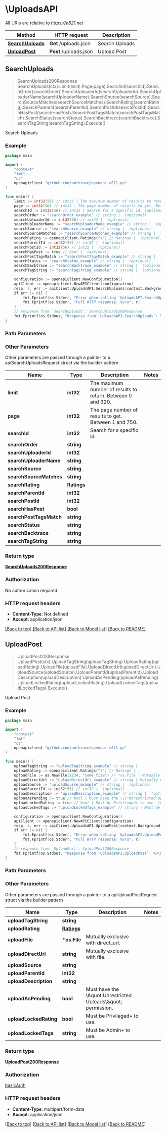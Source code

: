 # \UploadsAPI

All URIs are relative to *https://e621.net*

Method | HTTP request | Description
------------- | ------------- | -------------
[**SearchUploads**](UploadsAPI.md#SearchUploads) | **Get** /uploads.json | Search Uploads
[**UploadPost**](UploadsAPI.md#UploadPost) | **Post** /uploads.json | Upload Post



## SearchUploads

> SearchUploads200Response SearchUploads(ctx).Limit(limit).Page(page).SearchId(searchId).SearchOrder(searchOrder).SearchUploaderId(searchUploaderId).SearchUploaderName(searchUploaderName).SearchSource(searchSource).SearchSourceMatches(searchSourceMatches).SearchRating(searchRating).SearchParentId(searchParentId).SearchPostId(searchPostId).SearchHasPost(searchHasPost).SearchPostTagsMatch(searchPostTagsMatch).SearchStatus(searchStatus).SearchBacktrace(searchBacktrace).SearchTagString(searchTagString).Execute()

Search Uploads



### Example

```go
package main

import (
	"context"
	"fmt"
	"os"
	openapiclient "github.com/anthrove/openapi-e621-go"
)

func main() {
	limit := int32(56) // int32 | The maximum number of results to return. Between 0 and 320. (optional)
	page := int32(56) // int32 | The page number of results to get. Between 1 and 750. (optional)
	searchId := int32(56) // int32 | Search for a specific id. (optional)
	searchOrder := "searchOrder_example" // string |  (optional)
	searchUploaderId := int32(56) // int32 |  (optional)
	searchUploaderName := "searchUploaderName_example" // string |  (optional)
	searchSource := "searchSource_example" // string |  (optional)
	searchSourceMatches := "searchSourceMatches_example" // string |  (optional)
	searchRating := openapiclient.Ratings("s") // Ratings |  (optional)
	searchParentId := int32(56) // int32 |  (optional)
	searchPostId := int32(56) // int32 |  (optional)
	searchHasPost := true // bool |  (optional)
	searchPostTagsMatch := "searchPostTagsMatch_example" // string |  (optional)
	searchStatus := "searchStatus_example" // string |  (optional)
	searchBacktrace := "searchBacktrace_example" // string |  (optional)
	searchTagString := "searchTagString_example" // string |  (optional)

	configuration := openapiclient.NewConfiguration()
	apiClient := openapiclient.NewAPIClient(configuration)
	resp, r, err := apiClient.UploadsAPI.SearchUploads(context.Background()).Limit(limit).Page(page).SearchId(searchId).SearchOrder(searchOrder).SearchUploaderId(searchUploaderId).SearchUploaderName(searchUploaderName).SearchSource(searchSource).SearchSourceMatches(searchSourceMatches).SearchRating(searchRating).SearchParentId(searchParentId).SearchPostId(searchPostId).SearchHasPost(searchHasPost).SearchPostTagsMatch(searchPostTagsMatch).SearchStatus(searchStatus).SearchBacktrace(searchBacktrace).SearchTagString(searchTagString).Execute()
	if err != nil {
		fmt.Fprintf(os.Stderr, "Error when calling `UploadsAPI.SearchUploads``: %v\n", err)
		fmt.Fprintf(os.Stderr, "Full HTTP response: %v\n", r)
	}
	// response from `SearchUploads`: SearchUploads200Response
	fmt.Fprintf(os.Stdout, "Response from `UploadsAPI.SearchUploads`: %v\n", resp)
}
```

### Path Parameters



### Other Parameters

Other parameters are passed through a pointer to a apiSearchUploadsRequest struct via the builder pattern


Name | Type | Description  | Notes
------------- | ------------- | ------------- | -------------
 **limit** | **int32** | The maximum number of results to return. Between 0 and 320. | 
 **page** | **int32** | The page number of results to get. Between 1 and 750. | 
 **searchId** | **int32** | Search for a specific id. | 
 **searchOrder** | **string** |  | 
 **searchUploaderId** | **int32** |  | 
 **searchUploaderName** | **string** |  | 
 **searchSource** | **string** |  | 
 **searchSourceMatches** | **string** |  | 
 **searchRating** | [**Ratings**](Ratings.md) |  | 
 **searchParentId** | **int32** |  | 
 **searchPostId** | **int32** |  | 
 **searchHasPost** | **bool** |  | 
 **searchPostTagsMatch** | **string** |  | 
 **searchStatus** | **string** |  | 
 **searchBacktrace** | **string** |  | 
 **searchTagString** | **string** |  | 

### Return type

[**SearchUploads200Response**](SearchUploads200Response.md)

### Authorization

No authorization required

### HTTP request headers

- **Content-Type**: Not defined
- **Accept**: application/json

[[Back to top]](#) [[Back to API list]](../README.md#documentation-for-api-endpoints)
[[Back to Model list]](../README.md#documentation-for-models)
[[Back to README]](../README.md)


## UploadPost

> UploadPost200Response UploadPost(ctx).UploadTagString(uploadTagString).UploadRating(uploadRating).UploadFile(uploadFile).UploadDirectUrl(uploadDirectUrl).UploadSource(uploadSource).UploadParentId(uploadParentId).UploadDescription(uploadDescription).UploadAsPending(uploadAsPending).UploadLockedRating(uploadLockedRating).UploadLockedTags(uploadLockedTags).Execute()

Upload Post

### Example

```go
package main

import (
	"context"
	"fmt"
	"os"
	openapiclient "github.com/anthrove/openapi-e621-go"
)

func main() {
	uploadTagString := "uploadTagString_example" // string | 
	uploadRating := openapiclient.Ratings("s") // Ratings | 
	uploadFile := os.NewFile(1234, "some_file") // *os.File | Mutually exclusive with direct_url. (optional)
	uploadDirectUrl := "uploadDirectUrl_example" // string | Mutually exclusive with file. (optional)
	uploadSource := "uploadSource_example" // string |  (optional)
	uploadParentId := int32(56) // int32 |  (optional)
	uploadDescription := "uploadDescription_example" // string |  (optional)
	uploadAsPending := true // bool | Must have the \\\"Unrestricted Uploads\\\" permission. (optional)
	uploadLockedRating := true // bool | Must be Privileged+ to use. (optional)
	uploadLockedTags := "uploadLockedTags_example" // string | Must be Admin+ to use. (optional)

	configuration := openapiclient.NewConfiguration()
	apiClient := openapiclient.NewAPIClient(configuration)
	resp, r, err := apiClient.UploadsAPI.UploadPost(context.Background()).UploadTagString(uploadTagString).UploadRating(uploadRating).UploadFile(uploadFile).UploadDirectUrl(uploadDirectUrl).UploadSource(uploadSource).UploadParentId(uploadParentId).UploadDescription(uploadDescription).UploadAsPending(uploadAsPending).UploadLockedRating(uploadLockedRating).UploadLockedTags(uploadLockedTags).Execute()
	if err != nil {
		fmt.Fprintf(os.Stderr, "Error when calling `UploadsAPI.UploadPost``: %v\n", err)
		fmt.Fprintf(os.Stderr, "Full HTTP response: %v\n", r)
	}
	// response from `UploadPost`: UploadPost200Response
	fmt.Fprintf(os.Stdout, "Response from `UploadsAPI.UploadPost`: %v\n", resp)
}
```

### Path Parameters



### Other Parameters

Other parameters are passed through a pointer to a apiUploadPostRequest struct via the builder pattern


Name | Type | Description  | Notes
------------- | ------------- | ------------- | -------------
 **uploadTagString** | **string** |  | 
 **uploadRating** | [**Ratings**](Ratings.md) |  | 
 **uploadFile** | ***os.File** | Mutually exclusive with direct_url. | 
 **uploadDirectUrl** | **string** | Mutually exclusive with file. | 
 **uploadSource** | **string** |  | 
 **uploadParentId** | **int32** |  | 
 **uploadDescription** | **string** |  | 
 **uploadAsPending** | **bool** | Must have the \\\&quot;Unrestricted Uploads\\\&quot; permission. | 
 **uploadLockedRating** | **bool** | Must be Privileged+ to use. | 
 **uploadLockedTags** | **string** | Must be Admin+ to use. | 

### Return type

[**UploadPost200Response**](UploadPost200Response.md)

### Authorization

[basicAuth](../README.md#basicAuth)

### HTTP request headers

- **Content-Type**: multipart/form-data
- **Accept**: application/json

[[Back to top]](#) [[Back to API list]](../README.md#documentation-for-api-endpoints)
[[Back to Model list]](../README.md#documentation-for-models)
[[Back to README]](../README.md)

